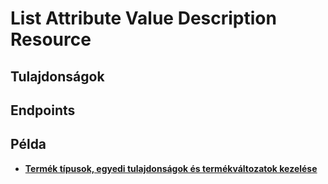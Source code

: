 # List Attribute Value Description Resource

## Tulajdonságok

<ResourceProperties :resource="'list_attribute_value_description'" :lang="'hu'"/>

## Endpoints

[//]: <> (GET ENDPOINT)
<ResourceEndpoint :resource="'list_attribute_value_description'" :endpoint="'get'" :lang="'hu'">

<template v-slot:responseJSON>

<<< @/docs/fixtures/api/list_attribute_value_description/response/json/get_id.json

</template>

<template v-slot:responseXML>

<<< @/docs/fixtures/api/list_attribute_value_description/response/xml/get_id.xml

</template>

</ResourceEndpoint>

[//]: <> (GETCOLLECTION ENDPOINT)
<ResourceEndpoint :resource="'list_attribute_value_description'" :endpoint="'getCollection'" :lang="'hu'">

<template v-slot:responseJSON>

<<< @/docs/fixtures/api/list_attribute_value_description/response/json/get_page.json

</template>

<template v-slot:responseXML>

<<< @/docs/fixtures/api/list_attribute_value_description/response/xml/get_page.xml

</template>

</ResourceEndpoint>

[//]: <> (POST ENDPOINT)
<ResourceEndpoint :resource="'list_attribute_value_description'" :endpoint="'post'" :lang="'hu'">

<template v-slot:request>

<<< @/docs/fixtures/api/list_attribute_value_description/request/post.json

</template>

<template v-slot:responseJSON>

<<< @/docs/fixtures/api/list_attribute_value_description/response/json/get_id.json

</template>

<template v-slot:responseXML>

<<< @/docs/fixtures/api/list_attribute_value_description/response/xml/get_id.xml

</template>

</ResourceEndpoint>

[//]: <> (PUT ENDPOINT)
<ResourceEndpoint :resource="'list_attribute_value_description'" :endpoint="'put'" :lang="'hu'">

<template v-slot:request>

<<< @/docs/fixtures/api/list_attribute_value_description/request/put.json

</template>

<template v-slot:responseJSON>

<<< @/docs/fixtures/api/list_attribute_value_description/response/json/get_id.json

</template>

<template v-slot:responseXML>

<<< @/docs/fixtures/api/list_attribute_value_description/response/xml/get_id.xml

</template>

</ResourceEndpoint>

[//]: <> (DELETE ENDPOINT)
<ResourceEndpoint :resource="'list_attribute_value_description'" :endpoint="'delete'" :lang="'hu'"/>

## Példa
- [**Termék típusok, egyedi tulajdonságok és termékváltozatok kezelése**](../development/api-examples/08_product_attribute_handling.md)

